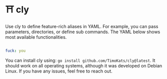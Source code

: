 # ⛩️ cly

Use cly to define feature-rich aliases in YAML. For example, you can pass parameters, directories, or define sub commands. The YAML below shows most available functionalities.

```yaml

fuck: you

```

You can install cly using: `go install github.com/TimoKats/cly@latest`. It should work on all operating systems, although it was developed on Debian Linux. If you have any issues, feel free to reach out.
